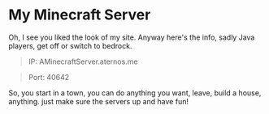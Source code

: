 # My Minecraft Server

Oh, I see you liked the look of my site. Anyway here's the info, sadly Java players, get off or switch to bedrock.

> IP: AMinecraftServer.aternos.me

> Port: 40642

So, you start in a town, you can do anything you want, leave, build a house, anything. just make sure the servers up and have fun!